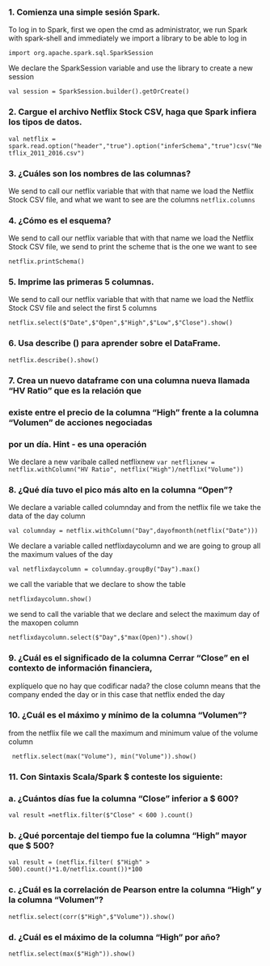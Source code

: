 ### 1. Comienza una simple sesión Spark.
To log in to Spark, first we open the cmd as administrator, we run Spark with
spark-shell and immediately we import a library to be able to log in

` import org.apache.spark.sql.SparkSession `

We declare the SparkSession variable and use the library to create a new session

`val session = SparkSession.builder().getOrCreate()`

### 2. Cargue el archivo Netflix Stock CSV, haga que Spark infiera los tipos de datos. 
`val netflix = spark.read.option("header","true").option("inferSchema","true")csv("Netflix_2011_2016.csv")`

### 3. ¿Cuáles son los nombres de las columnas? 
We send to call our netflix variable that with that name we load the Netflix Stock CSV file, 
and what we want to see are the columns
`netflix.columns`

### 4. ¿Cómo es el esquema? 
We send to call our netflix variable that with that name we load the Netflix Stock CSV file, 
we send to print the scheme that is the one we want to see

`netflix.printSchema()`

### 5. Imprime las primeras 5 columnas. 
We send to call our netflix variable that with that name we load the Netflix Stock CSV file
and select the first 5 columns

`netflix.select($"Date",$"Open",$"High",$"Low",$"Close").show()`

### 6. Usa describe () para aprender sobre el DataFrame. 
`netflix.describe().show()`

### 7. Crea un nuevo dataframe con una columna nueva llamada “HV Ratio” que es la relación que  
### existe entre el precio de la columna “High” frente a la columna “Volumen” de acciones  negociadas
### por un día. Hint - es una operación 
We declare a new varibale called netflixnew
`var netflixnew = netflix.withColumn("HV Ratio", netflix("High")/netflix("Volume"))`

### 8. ¿Qué día tuvo el pico más alto en la columna “Open”? 
We declare a variable called columnday and from the netflix file we take the data of the day column

`val columnday = netflix.withColumn("Day",dayofmonth(netflix("Date")))`

We declare a variable called netflixdaycolumn and we are going to group all the maximum values ​​of the day

`val netflixdaycolumn = columnday.groupBy("Day").max()`

we call the variable that we declare to show the table

`netflixdaycolumn.show()`

we send to call the variable that we declare and select the maximum day of the maxopen column

`netflixdaycolumn.select($"Day",$"max(Open)").show()`

### 9. ¿Cuál es el significado de la columna Cerrar “Close” en el contexto de información financiera,  
explíquelo que no hay que codificar nada? 
the close column means that the company ended the day or in this case that netflix ended the day

### 10. ¿Cuál es el máximo y mínimo de la columna “Volumen”?
from the netflix file we call the maximum and minimum value of the volume column

` netflix.select(max("Volume"), min("Volume")).show()`



### 11. Con Sintaxis Scala/Spark $ conteste los siguiente: 
### a. ¿Cuántos días fue la columna “Close” inferior a $ 600? 
`val result =netflix.filter($"Close" < 600 ).count()`
### b. ¿Qué porcentaje del tiempo fue la columna “High” mayor que $ 500? 
`val result = (netflix.filter( $"High" > 500).count()*1.0/netflix.count())*100`

### c. ¿Cuál es la correlación de Pearson entre la columna “High” y la columna “Volumen”? 
`netflix.select(corr($"High",$"Volume")).show()`

### d. ¿Cuál es el máximo de la columna “High” por año? 
`netflix.select(max($"High")).show()`


